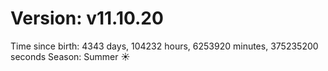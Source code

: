 # Version: v11.10.20
Time since birth: 4343 days, 104232 hours, 6253920 minutes, 375235200 seconds
Season: Summer ☀️
